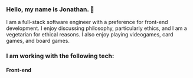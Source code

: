 ### Hello, my name is Jonathan. 👋

I am a full-stack software engineer with a preference for front-end development.
I enjoy discussing philosophy, particularly ethics, and I am a vegetarian for ethical reasons.
I also enjoy playing videogames, card games, and board games.

### I am working with the following tech:

#### Front-end

<!--
**Ragnaric/Ragnaric** is a ✨ _special_ ✨ repository because its `README.md` (this file) appears on your GitHub profile.

Here are some ideas to get you started:

- 🔭 I’m currently working on ...
- 🌱 I’m currently learning ...
- 👯 I’m looking to collaborate on ...
- 🤔 I’m looking for help with ...
- 💬 Ask me about ...
- 📫 How to reach me: ...
- 😄 Pronouns: ...
- ⚡ Fun fact: ...
-->
